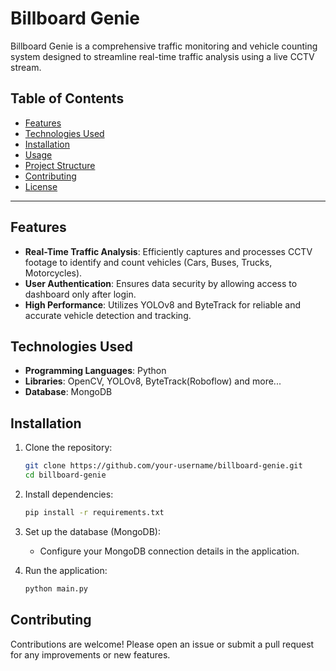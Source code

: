 # Billboard Genie 

Billboard Genie is a comprehensive traffic monitoring and vehicle counting system designed to streamline real-time traffic analysis using a live CCTV stream.

## Table of Contents

- [Features](#features)
- [Technologies Used](#technologies-used)
- [Installation](#installation)
- [Usage](#usage)
- [Project Structure](#project-structure)
- [Contributing](#contributing)
- [License](#license)

---

## Features

- **Real-Time Traffic Analysis**: Efficiently captures and processes CCTV footage to identify and count vehicles (Cars, Buses, Trucks, Motorcycles).
- **User Authentication**: Ensures data security by allowing access to dashboard only after login.
- **High Performance**: Utilizes YOLOv8 and ByteTrack for reliable and accurate vehicle detection and tracking.

## Technologies Used

- **Programming Languages**: Python
- **Libraries**: OpenCV, YOLOv8, ByteTrack(Roboflow) and more...
- **Database**: MongoDB

## Installation

1. Clone the repository:
   ```bash
   git clone https://github.com/your-username/billboard-genie.git
   cd billboard-genie
   ```

2. Install dependencies:
   ```bash
   pip install -r requirements.txt
   ```

3. Set up the database (MongoDB):
   - Configure your MongoDB connection details in the application.

4. Run the application:
   ```bash
   python main.py
   ```
   
## Contributing

Contributions are welcome! Please open an issue or submit a pull request for any improvements or new features.
